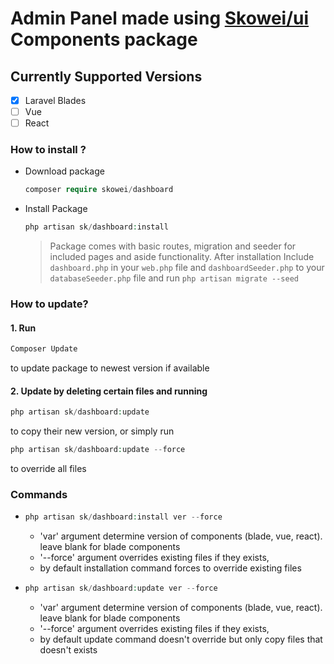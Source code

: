 # Admin Panel made using [Skowei/ui](https://github.com/Skowei/Ui) Components package
## Currently Supported Versions
- [x] Laravel Blades
- [ ] Vue
- [ ] React

### How to install ?
- Download package 
  ```php
  composer require skowei/dashboard
  ```

- Install Package 
  ```php
  php artisan sk/dashboard:install
  ```

  > Package comes with basic routes, migration and seeder for included pages
  and aside functionality.
  > After installation Include ```dashboard.php``` in your ```web.php``` file
  > and ```dashboardSeeder.php``` to your ```databaseSeeder.php``` file and run
  ```php artisan migrate --seed```

### How to update?
#### 1. Run
  ```php
  Composer Update
  ```
  to update package to newest version if available

#### 2. Update by deleting certain files and running
  ```php
  php artisan sk/dashboard:update
  ```
  to copy their new version, or simply run
  ```php
  php artisan sk/dashboard:update --force
  ```
  to override all files

### Commands
- ```php
  php artisan sk/dashboard:install ver --force
  ```
  - 'var' argument determine version of components (blade, vue, react). leave blank for blade components
  - '--force' argument overrides existing files if they exists, 
  - by default installation command forces to override existing files
  
- ```php
  php artisan sk/dashboard:update ver --force
  ```
  - 'var' argument determine version of components (blade, vue, react). leave blank for blade components
  - '--force' argument overrides existing files if they exists, 
  - by default update command doesn't override but only copy files that doesn't exists
  
